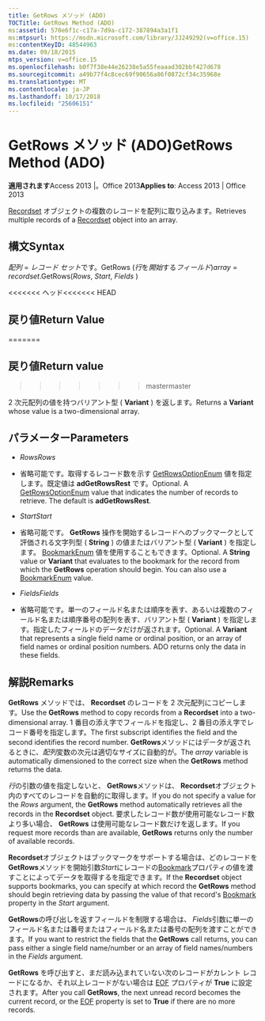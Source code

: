 ```yaml
---
title: GetRows メソッド (ADO)
TOCTitle: GetRows Method (ADO)
ms:assetid: 570e6f1c-c17a-7d9a-c172-387894a3a1f1
ms:mtpsurl: https://msdn.microsoft.com/library/JJ249292(v=office.15)
ms:contentKeyID: 48544963
ms.date: 09/18/2015
mtps_version: v=office.15
ms.openlocfilehash: b0f7f38e44e26238e5a55feaaad302bbf427d678
ms.sourcegitcommit: a49b77f4c8cec69f90656a86f0872cf34c35968e
ms.translationtype: MT
ms.contentlocale: ja-JP
ms.lasthandoff: 10/17/2018
ms.locfileid: "25606151"
---
```

# <a name="getrows-method-ado"></a><span data-ttu-id="5a9b3-102">GetRows メソッド (ADO)</span><span class="sxs-lookup"><span data-stu-id="5a9b3-102">GetRows Method (ADO)</span></span>


<span data-ttu-id="5a9b3-103">**適用されます**Access 2013 |。Office 2013</span><span class="sxs-lookup"><span data-stu-id="5a9b3-103">**Applies to**: Access 2013 | Office 2013</span></span>


<span data-ttu-id="5a9b3-104">[Recordset](recordset-object-ado.md) オブジェクトの複数のレコードを配列に取り込みます。</span><span class="sxs-lookup"><span data-stu-id="5a9b3-104">Retrieves multiple records of a [Recordset](recordset-object-ado.md) object into an array.</span></span>

## <a name="syntax"></a><span data-ttu-id="5a9b3-105">構文</span><span class="sxs-lookup"><span data-stu-id="5a9b3-105">Syntax</span></span>

<span data-ttu-id="5a9b3-106">*配列* = *レコード セット*です。GetRows (*行*を*開始*する*フィールド*)</span><span class="sxs-lookup"><span data-stu-id="5a9b3-106">*array* = *recordset*.GetRows(*Rows*, *Start*, *Fields* )</span></span>

<span data-ttu-id="5a9b3-107"><<<<<<< ヘッド</span><span class="sxs-lookup"><span data-stu-id="5a9b3-107"><<<<<<< HEAD</span></span>
## <a name="return-value"></a><span data-ttu-id="5a9b3-108">戻り値</span><span class="sxs-lookup"><span data-stu-id="5a9b3-108">Return Value</span></span>
=======
## <a name="return-value"></a><span data-ttu-id="5a9b3-109">戻り値</span><span class="sxs-lookup"><span data-stu-id="5a9b3-109">Return value</span></span>
>>>>>>> <span data-ttu-id="5a9b3-110">master</span><span class="sxs-lookup"><span data-stu-id="5a9b3-110">master</span></span>

<span data-ttu-id="5a9b3-111">2 次元配列の値を持つバリアント型 ( **Variant** ) を返します。</span><span class="sxs-lookup"><span data-stu-id="5a9b3-111">Returns a **Variant** whose value is a two-dimensional array.</span></span>

## <a name="parameters"></a><span data-ttu-id="5a9b3-112">パラメーター</span><span class="sxs-lookup"><span data-stu-id="5a9b3-112">Parameters</span></span>

  - <span data-ttu-id="5a9b3-113">*Rows*</span><span class="sxs-lookup"><span data-stu-id="5a9b3-113">*Rows*</span></span>

  - <span data-ttu-id="5a9b3-p101">省略可能です。取得するレコード数を示す [GetRowsOptionEnum](getrowsoptionenum.md) 値を指定します。既定値は **adGetRowsRest** です。</span><span class="sxs-lookup"><span data-stu-id="5a9b3-p101">Optional. A [GetRowsOptionEnum](getrowsoptionenum.md) value that indicates the number of records to retrieve. The default is **adGetRowsRest**.</span></span>

  - <span data-ttu-id="5a9b3-117">*Start*</span><span class="sxs-lookup"><span data-stu-id="5a9b3-117">*Start*</span></span>

  - <span data-ttu-id="5a9b3-p102">省略可能です。 **GetRows** 操作を開始するレコードへのブックマークとして評価される文字列型 ( **String** ) の値またはバリアント型 ( **Variant** ) を指定します。 [BookmarkEnum](bookmarkenum.md) 値を使用することもできます。</span><span class="sxs-lookup"><span data-stu-id="5a9b3-p102">Optional. A **String** value or **Variant** that evaluates to the bookmark for the record from which the **GetRows** operation should begin. You can also use a [BookmarkEnum](bookmarkenum.md) value.</span></span>

  - <span data-ttu-id="5a9b3-121">*Fields*</span><span class="sxs-lookup"><span data-stu-id="5a9b3-121">*Fields*</span></span>

  - <span data-ttu-id="5a9b3-p103">省略可能です。単一のフィールド名または順序を表す、あるいは複数のフィールド名または順序番号の配列を表す、バリアント型 ( **Variant** ) を指定します。指定したフィールドのデータだけが返されます。</span><span class="sxs-lookup"><span data-stu-id="5a9b3-p103">Optional. A **Variant** that represents a single field name or ordinal position, or an array of field names or ordinal position numbers. ADO returns only the data in these fields.</span></span>

## <a name="remarks"></a><span data-ttu-id="5a9b3-125">解説</span><span class="sxs-lookup"><span data-stu-id="5a9b3-125">Remarks</span></span>

<span data-ttu-id="5a9b3-126">**GetRows** メソッドでは、 **Recordset** のレコードを 2 次元配列にコピーします。</span><span class="sxs-lookup"><span data-stu-id="5a9b3-126">Use the **GetRows** method to copy records from a **Recordset** into a two-dimensional array.</span></span> <span data-ttu-id="5a9b3-127">1 番目の添え字でフィールドを指定し、2 番目の添え字でレコード番号を指定します。</span><span class="sxs-lookup"><span data-stu-id="5a9b3-127">The first subscript identifies the field and the second identifies the record number.</span></span> <span data-ttu-id="5a9b3-128">**GetRows**メソッドにはデータが返されるときに、*配列*変数の次元は適切なサイズに自動的が。</span><span class="sxs-lookup"><span data-stu-id="5a9b3-128">The *array* variable is automatically dimensioned to the correct size when the **GetRows** method returns the data.</span></span>

<span data-ttu-id="5a9b3-129">*行*の引数の値を指定しないと、 **GetRows**メソッドは、 **Recordset**オブジェクト内のすべてのレコードを自動的に取得します。</span><span class="sxs-lookup"><span data-stu-id="5a9b3-129">If you do not specify a value for the *Rows* argument, the **GetRows** method automatically retrieves all the records in the **Recordset** object.</span></span> <span data-ttu-id="5a9b3-130">要求したレコード数が使用可能なレコード数より多い場合、 **GetRows** は使用可能なレコード数だけを返します。</span><span class="sxs-lookup"><span data-stu-id="5a9b3-130">If you request more records than are available, **GetRows** returns only the number of available records.</span></span>

<span data-ttu-id="5a9b3-131">**Recordset**オブジェクトはブックマークをサポートする場合は、どのレコードを**GetRows**メソッドを開始引数*Start*にレコードの[Bookmark](bookmark-property-ado.md)プロパティの値を渡すことによってデータを取得するを指定できます。</span><span class="sxs-lookup"><span data-stu-id="5a9b3-131">If the **Recordset** object supports bookmarks, you can specify at which record the **GetRows** method should begin retrieving data by passing the value of that record's [Bookmark](bookmark-property-ado.md) property in the *Start* argument.</span></span>

<span data-ttu-id="5a9b3-132">**GetRows**の呼び出しを返すフィールドを制限する場合は、 *Fields*引数に単一のフィールド名または番号またはフィールド名または番号の配列を渡すことができます。</span><span class="sxs-lookup"><span data-stu-id="5a9b3-132">If you want to restrict the fields that the **GetRows** call returns, you can pass either a single field name/number or an array of field names/numbers in the *Fields* argument.</span></span>

<span data-ttu-id="5a9b3-133">**GetRows** を呼び出すと、まだ読み込まれていない次のレコードがカレント レコードになるか、それ以上レコードがない場合は [EOF](bof-eof-properties-ado.md) プロパティが **True** に設定されます。</span><span class="sxs-lookup"><span data-stu-id="5a9b3-133">After you call **GetRows**, the next unread record becomes the current record, or the [EOF](bof-eof-properties-ado.md) property is set to **True** if there are no more records.</span></span>

